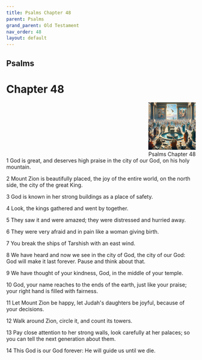```yaml
---
title: Psalms Chapter 48
parent: Psalms
grand_parent: Old Testament
nav_order: 48
layout: default
---
```


## Psalms

# Chapter 48

<div style="clear: both; text-align: right;">
    <img src="/assets/Image/Psalms/500/48.jpg" alt="Psalms Chapter 48" class="chapter-image" style="max-width: 25%; height: auto;"/>
    <figcaption style="font-size: 14px;">Psalms Chapter 48</figcaption>
</div>
1 God is great, and deserves high praise in the city of our God, on his holy mountain.

2 Mount Zion is beautifully placed, the joy of the entire world, on the north side, the city of the great King.

3 God is known in her strong buildings as a place of safety.

4 Look, the kings gathered and went by together.

5 They saw it and were amazed; they were distressed and hurried away.

6 They were very afraid and in pain like a woman giving birth.

7 You break the ships of Tarshish with an east wind.

8 We have heard and now we see in the city of God, the city of our God: God will make it last forever. Pause and think about that.

9 We have thought of your kindness, God, in the middle of your temple.

10 God, your name reaches to the ends of the earth, just like your praise; your right hand is filled with fairness.

11 Let Mount Zion be happy, let Judah's daughters be joyful, because of your decisions.

12 Walk around Zion, circle it, and count its towers.

13 Pay close attention to her strong walls, look carefully at her palaces; so you can tell the next generation about them.

14 This God is our God forever: He will guide us until we die.


